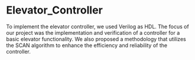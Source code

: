 # Elevator_Controller
To implement the elevator controller, we used Verilog as HDL. The focus of our project was the implementation and verification of a controller for a basic elevator functionality. We also proposed a methodology that utilizes the SCAN algorithm to enhance the efficiency and reliability of the controller. 
